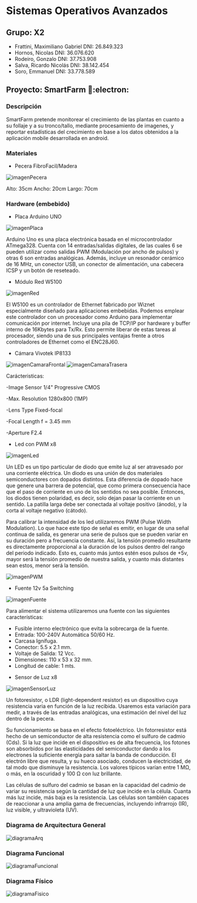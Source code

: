 # Sistemas Operativos Avanzados

## Grupo: X2
- Frattini, Maximiliano Gabriel DNI: 26.849.323
- Hornos, Nicolas DNI: 36.076.620
- Rodeiro, Gonzalo DNI: 37.753.908
- Salva, Ricardo Nicolás DNI: 38.142.454
- Soro, Emmanuel DNI: 33.778.589

## Proyecto: SmartFarm :seedling::electron:
### Descripción
SmartFarm pretende monitorear el crecimiento de las plantas en cuanto a su follaje y a su tronco/tallo, mediante procesamiento de imagenes, y reportar estadísticas del crecimiento en base a los datos obtenidos a la aplicación mobile desarrollada en android.

### Materiales

* Pecera FibroFacil/Madera

![imagenPecera](https://i.imgur.com/W75Drq4.png)

Alto: 35cm
Ancho: 20cm
Largo: 70cm

### Hardware (embebido)
* Placa Arduino UNO 

![imagenPlaca](https://i.imgur.com/BDuNlqA.png)

Arduino Uno es una placa electrónica basada en el microcontrolador ATmega328. Cuenta con 14 entradas/salidas digitales, de las cuales 6 se pueden utilizar como salidas PWM (Modulación por ancho de pulsos) y otras 6 son entradas analógicas. Además, incluye un resonador cerámico de 16 MHz, un conector USB, un conector de alimentación, una cabecera ICSP y un botón de reseteado. 

* Módulo Red W5100

![imagenRed](https://i.imgur.com/Cxsl3RF.png)

El W5100 es un controlador de Ethernet fabricado por Wiznet especialmente diseñado para aplicaciones embebidas. Podemos emplear este controlador con un procesador como Arduino para implementar comunicación por internet.
Incluye una pila de TCP/IP por hardware y buffer interno de 16Kbytes para Tx/Rx. Esto permite liberar de estas tareas al procesador, siendo una de sus principales ventajas frente a otros controladores de Ethernet como el ENC28J60.

* Cámara Vivotek IP8133

![imagenCamaraFrontal](https://i.imgur.com/6mES8IZ.png)
![imagenCamaraTrasera](https://i.imgur.com/yVQaOoq.png)

Carácteristicas:

-Image Sensor 1/4" Progressive CMOS

-Max. Resolution 1280x800 (1MP)

-Lens Type Fixed-focal

-Focal Length f = 3.45 mm

-Aperture F2.4

* Led con PWM x8

![imagenLed](https://i.imgur.com/MTJZ4PK.png)

Un LED es un tipo particular de diodo que emite luz al ser atravesado por una corriente eléctrica.
Un diodo es una unión de dos materiales semiconductores con dopados distintos. Esta diferencia de dopado hace que genere una barrera de potencial, que como primera consecuencia hace que el paso de corriente en uno de los sentidos no sea posible.
Entonces, los diodos tienen polaridad, es decir, solo dejan pasar la corriente en un sentido.
La patilla larga debe ser conectada al voltaje positivo (ánodo), y la corta al voltaje negativo (cátodo).

Para calibrar la intensidad de los led utilizaremos PWM (Pulse Width Modulation). Lo que hace este tipo de señal es emitir, en lugar de una señal continua de salida,  es generar una serie de pulsos que se pueden variar en su duración pero a frecuencia constante. Así, la tensión promedio resultante es directamente proporcional a la duración de los pulsos dentro del rango del periodo indicado. Esto es, cuanto más juntos estén esos pulsos de +5v, mayor será la tensión promedio de nuestra salida, y cuanto más distantes sean estos, menor será la tensión.

![imagenPWM](https://i.imgur.com/xi4ujKd.png)

* Fuente 12v 5a Switching

![imagenFuente](https://i.imgur.com/ICGIBaO.png)

Para alimentar el sistema utilizaremos una fuente con las siguientes características:
- Fusible interno electrónico que evita la sobrecarga de la fuente.
- Entrada: 100-240V Automática 50/60 Hz.
- Carcasa Ignífuga.
- Conector: 5.5 x 2.1 mm.
- Voltaje de Salida: 12 Vcc.
- Dimensiones: 110 x 53 x 32 mm.
- Longitud de cable: 1 mts.

* Sensor de Luz x8

![imagenSensorLuz](https://i.imgur.com/dKVYvqw.png)

Un fotoresistor, o LDR (light-dependent resistor) es un dispositivo cuya resistencia varia en función de la luz recibida. Usaremos esta variación para medir, a través de las entradas analógicas, una estimación del nivel del luz dentro de la pecera.

Su funcionamiento se basa en el efecto fotoeléctrico. Un fotorresistor está hecho de un semiconductor de alta resistencia como el sulfuro de cadmio (Cds). Si la luz que incide en el dispositivo es de alta frecuencia, los fotones son absorbidos por las elasticidades del semiconductor dando a los electrones la suficiente energía para saltar la banda de conducción. El electrón libre que resulta, y su hueco asociado, conducen la electricidad, de tal modo que disminuye la resistencia. Los valores típicos varían entre 1 MΩ, o más, en la oscuridad y 100 Ω con luz brillante.

Las células de sulfuro del cadmio se basan en la capacidad del cadmio de variar su resistencia según la cantidad de luz que incide en la célula. Cuanta más luz incide, más baja es la resistencia. Las células son también capaces de reaccionar a una amplia gama de frecuencias, incluyendo infrarrojo (IR), luz visible, y ultravioleta (UV).

### Diagrama de Arquitectura General

![diagramaArq](https://i.imgur.com/OxN4loy.png)

### Diagrama Funcional

![diagramaFuncional](https://i.imgur.com/EbUnzOe.png)

### Diagrama Físico

![diagramaFisico](https://i.imgur.com/WfSehHu.png)

